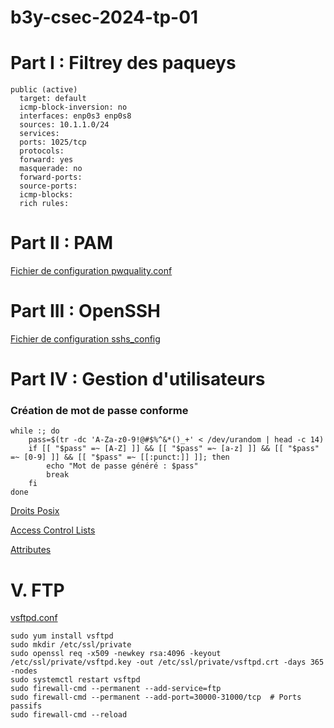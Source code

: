 # b3y-csec-2024-tp-01

# Part I : Filtrey des paqueys

```
public (active)
  target: default
  icmp-block-inversion: no
  interfaces: enp0s3 enp0s8
  sources: 10.1.1.0/24
  services:
  ports: 1025/tcp
  protocols:
  forward: yes
  masquerade: no
  forward-ports:
  source-ports:
  icmp-blocks:
  rich rules:
```

# Part II : PAM

[Fichier de configuration pwquality.conf](https://github.com/NathanGmd/b3y-csec-2024-tp-01/blob/main/pwquality.conf)

# Part III : OpenSSH

[Fichier de configuration sshs_config](https://github.com/NathanGmd/b3y-csec-2024-tp-01/blob/main/sshd_config)

# Part IV : Gestion d'utilisateurs

### Création de mot de passe conforme
```
while :; do
    pass=$(tr -dc 'A-Za-z0-9!@#$%^&*()_+' < /dev/urandom | head -c 14)
    if [[ "$pass" =~ [A-Z] ]] && [[ "$pass" =~ [a-z] ]] && [[ "$pass" =~ [0-9] ]] && [[ "$pass" =~ [[:punct:]] ]]; then
        echo "Mot de passe généré : $pass"
        break
    fi
done
```

[Droits Posix](https://github.com/NathanGmd/b3y-csec-2024-tp-01/blob/main/droits-posix)

[Access Control Lists](https://github.com/NathanGmd/b3y-csec-2024-tp-01/blob/main/ACLs)

[Attributes](https://github.com/NathanGmd/b3y-csec-2024-tp-01/blob/main/attributes)

# V. FTP

[vsftpd.conf](https://github.com/NathanGmd/b3y-csec-2024-tp-01/blob/main/vsftpd)

```
sudo yum install vsftpd
sudo mkdir /etc/ssl/private
sudo openssl req -x509 -newkey rsa:4096 -keyout /etc/ssl/private/vsftpd.key -out /etc/ssl/private/vsftpd.crt -days 365 -nodes
sudo systemctl restart vsftpd
sudo firewall-cmd --permanent --add-service=ftp
sudo firewall-cmd --permanent --add-port=30000-31000/tcp  # Ports passifs
sudo firewall-cmd --reload
```
